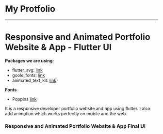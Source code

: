 # My Protfolio
-------------------------------------
# Responsive and Animated Portfolio Website & App - Flutter UI

**Packages we are using:**

- flutter_svg: [link](https://pub.dev/packages/flutter_svg)
- goole_fonts: [link](https://pub.dev/packages/google_fonts)
- animated_text_kit: [link](https://pub.dev/packages/animated_text_kit)

**Fonts**

- Poppins [link](https://fonts.google.com/specimen/Poppins)

It is a responsive developer portfolio website and app using flutter. I also add animation which works perfectly on mobile and the web. 

### Responsive and Animated Portfolio Website & App Final UI

<!-- ![Preview](/gif.gif)

![App UI](/ui.png) -->
